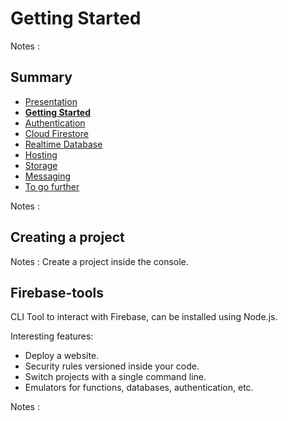 # Getting Started

<!-- .slide: class="page-title" -->

Notes :



## Summary

<!-- .slide: id = "master-toc" class="toc" -->

- [Presentation](#/1)
- **[Getting Started](#/2)**
- [Authentication](#/3)
- [Cloud Firestore](#/4)
- [Realtime Database](#/5)
- [Hosting](#/6)
- [Storage](#/7)
- [Messaging](#/8)
- [To go further](#/9)

Notes :



## Creating a project


<!-- .slide: class="page-demo" -->

Notes : Create a project inside the console.



## Firebase-tools

CLI Tool to interact with Firebase, can be installed using Node.js.

Interesting features:

 - Deploy a website.
 - Security rules versioned inside your code.
 - Switch projects with a single command line.
 - Emulators for functions, databases, authentication, etc.

Notes : 



<!-- .slide: class="page-questions" -->



<!-- .slide: class="page-tp1" -->
